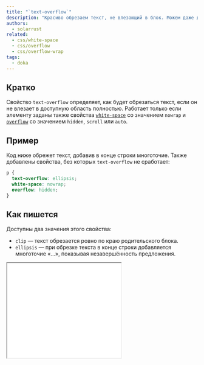 ```yaml
---
title: "`text-overflow`"
description: "Красиво обрезаем текст, не влезающий в блок. Можем даже добавить в конце многоточие…"
authors:
  - solarrust
related:
  - css/white-space
  - css/overflow
  - css/overflow-wrap
tags:
  - doka
---
```


## Кратко

Свойство `text-overflow` определяет, как будет обрезаться текст, если он не влезает в доступную область полностью. Работает только если элементу заданы также свойства [`white-space`](/css/white-space/) со значением `nowrap` и [`overflow`](/css/overflow/) со значением `hidden`, `scroll` или `auto`.

## Пример

Код ниже обрежет текст, добавив в конце строки многоточие. Также добавлены свойства, без которых `text-overflow` не сработает:

```css
p {
  text-overflow: ellipsis;
  white-space: nowrap;
  overflow: hidden;
}
```

## Как пишется

Доступны два значения этого свойства:

- `clip` — текст обрезается ровно по краю родительского блока.
- `ellipsis` — при обрезке текста в конце строки добавляется многоточие «…», показывая незавершённость предложения.

<iframe title="Разница значений clip и ellipsis" src="demos/values/" height="250"></iframe>
